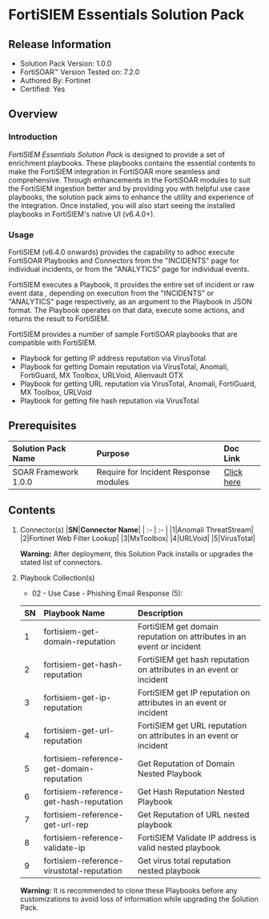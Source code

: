 # FortiSIEM Essentials Solution Pack

## Release Information

- Solution Pack Version: 1.0.0
- FortiSOAR™ Version Tested on: 7.2.0
- Authored By: Fortinet
- Certified: Yes

## Overview

### Introduction

*FortiSIEM Essentials Solution Pack* is designed to provide a set of enrichment playbooks. These playbooks contains the essential contents to make the FortiSIEM integration in FortiSOAR more seamless and comprehensive. Through enhancements in the FortiSOAR modules to suit the FortiSIEM ingestion better and by providing you with helpful use case playbooks, the solution pack aims to enhance the utility and experience of the integration. Once installed, you will also start seeing the installed playbooks in FortiSIEM's native UI (v6.4.0+).

### Usage

FortiSIEM (v6.4.0 onwards) provides the capability to adhoc execute FortiSOAR Playbooks and Connectors from the "INCIDENTS" page for individual incidents, or from the "ANALYTICS" page for individual events.

FortiSIEM executes a Playbook, it provides the entire set of incident or raw event data , depending on execution from the "INCIDENTS" or "ANALYTICS" page respectively, as an argument to the Playbook in JSON format. The Playbook operates on that data, execute some actions, and returns the result to FortiSIEM.

FortiSIEM provides a number of sample FortiSOAR playbooks that are compatible with FortiSIEM.

- Playbook for getting IP address reputation via VirusTotal
- Playbook for getting Domain reputation via VirusTotal, Anomali, FortiGuard, MX Toolbox, URLVoid, Alienvault OTX
- Playbook for getting URL reputation via VirusTotal, Anomali, FortiGuard, MX Toolbox, URLVoid
- Playbook for getting file hash reputation via VirusTotal

## Prerequisites

|**Solution Pack Name**|**Purpose**|**Doc Link**|
| :- | :- | :- |
|SOAR Framework 1.0.0|Require for Incident Response modules|[Click here](https://github.com/fortinet-fortisoar/solution-pack-soar-framework/blob/develop/README.md)|

## Contents

1. Connector(s)
    |**SN**|**Connector Name**|
    | :- | :- |
    |1|Anomali ThreatStream|
    |2|Fortinet Web Filter Lookup|
    |3|MxToolbox|
    |4|URLVoid|
    |5|VirusTotal|

     **Warning:** After deployment, this Solution Pack installs or upgrades the stated list of connectors.

2. Playbook Collection(s)
    - 02 - Use Case - Phishing Email Response (5):

    |**SN**|**Playbook Name**|**Description**|
    | :- | :- | :- |
    |1|fortisiem-get-domain-reputation|FortiSIEM get domain reputation on attributes in an event or incident|
    |2|fortisiem-get-hash-reputation|FortiSIEM get hash reputation on attributes in an event or incident|
    |3|fortisiem-get-ip-reputation|FortiSIEM get IP reputation on attributes in an event or incident|
    |4|fortisiem-get-url-reputation|FortiSIEM get URL reputation on attributes in an event or incident|
    |5|fortisiem-reference-get-domain-reputation|Get Reputation of Domain Nested Playbook|
    |6|fortisiem-reference-get-hash-reputation|Get Hash Reputation Nested Playbook|
    |7|fortisiem-reference-get-url-rep|Get Reputation of URL nested playbook|
    |8|fortisiem-reference-validate-ip|FortiSIEM Validate IP address is valid nested playbook|
    |9|fortisiem-reference-virustotal-reputation|Get virus total reputation nested playbook|

     **Warning:** It is recommended to clone these Playbooks before any customizations to avoid loss of information while upgrading the Solution Pack.

